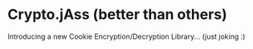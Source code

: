 # Crypto.jAss (better than others)

Introducing a new Cookie Encryption/Decryption Library... (just joking :)